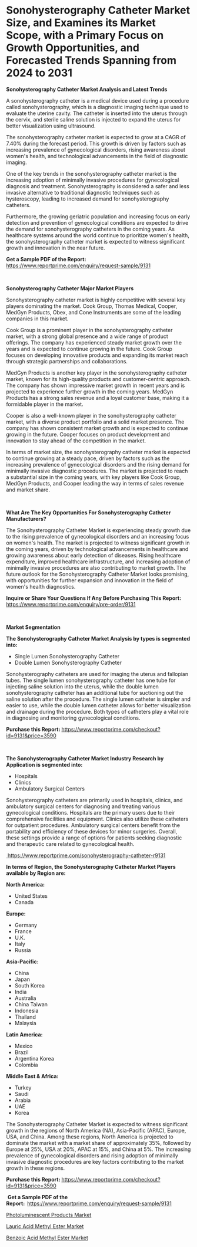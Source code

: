 <p><h1>Sonohysterography Catheter Market Size, and Examines its Market Scope, with a Primary Focus on Growth Opportunities, and Forecasted Trends Spanning from 2024 to 2031</h1></p><p><strong>Sonohysterography Catheter Market Analysis and Latest Trends</strong></p>
<p><p>A sonohysterography catheter is a medical device used during a procedure called sonohysterography, which is a diagnostic imaging technique used to evaluate the uterine cavity. The catheter is inserted into the uterus through the cervix, and sterile saline solution is injected to expand the uterus for better visualization using ultrasound.</p><p>The sonohysterography catheter market is expected to grow at a CAGR of 7.40% during the forecast period. This growth is driven by factors such as increasing prevalence of gynecological disorders, rising awareness about women's health, and technological advancements in the field of diagnostic imaging.</p><p>One of the key trends in the sonohysterography catheter market is the increasing adoption of minimally invasive procedures for gynecological diagnosis and treatment. Sonohysterography is considered a safer and less invasive alternative to traditional diagnostic techniques such as hysteroscopy, leading to increased demand for sonohysterography catheters.</p><p>Furthermore, the growing geriatric population and increasing focus on early detection and prevention of gynecological conditions are expected to drive the demand for sonohysterography catheters in the coming years. As healthcare systems around the world continue to prioritize women's health, the sonohysterography catheter market is expected to witness significant growth and innovation in the near future.</p></p>
<p><strong>Get a Sample PDF of the Report:&nbsp;</strong> <a href="https://www.reportprime.com/enquiry/request-sample/9131">https://www.reportprime.com/enquiry/request-sample/9131</a></p>
<p>&nbsp;</p>
<p><strong>Sonohysterography Catheter Major Market Players</strong></p>
<p><p>Sonohysterography catheter market is highly competitive with several key players dominating the market. Cook Group, Thomas Medical, Cooper, MedGyn Products, Obex, and Cone Instruments are some of the leading companies in this market.</p><p>Cook Group is a prominent player in the sonohysterography catheter market, with a strong global presence and a wide range of product offerings. The company has experienced steady market growth over the years and is expected to continue growing in the future. Cook Group focuses on developing innovative products and expanding its market reach through strategic partnerships and collaborations.</p><p>MedGyn Products is another key player in the sonohysterography catheter market, known for its high-quality products and customer-centric approach. The company has shown impressive market growth in recent years and is projected to experience further growth in the coming years. MedGyn Products has a strong sales revenue and a loyal customer base, making it a formidable player in the market.</p><p>Cooper is also a well-known player in the sonohysterography catheter market, with a diverse product portfolio and a solid market presence. The company has shown consistent market growth and is expected to continue growing in the future. Cooper focuses on product development and innovation to stay ahead of the competition in the market.</p><p>In terms of market size, the sonohysterography catheter market is expected to continue growing at a steady pace, driven by factors such as the increasing prevalence of gynecological disorders and the rising demand for minimally invasive diagnostic procedures. The market is projected to reach a substantial size in the coming years, with key players like Cook Group, MedGyn Products, and Cooper leading the way in terms of sales revenue and market share.</p></p>
<p>&nbsp;</p>
<p><strong>What Are The Key Opportunities For Sonohysterography Catheter Manufacturers?</strong></p>
<p><p>The Sonohysterography Catheter Market is experiencing steady growth due to the rising prevalence of gynecological disorders and an increasing focus on women's health. The market is projected to witness significant growth in the coming years, driven by technological advancements in healthcare and growing awareness about early detection of diseases. Rising healthcare expenditure, improved healthcare infrastructure, and increasing adoption of minimally invasive procedures are also contributing to market growth. The future outlook for the Sonohysterography Catheter Market looks promising, with opportunities for further expansion and innovation in the field of women's health diagnostics.</p></p>
<p><strong>Inquire or Share Your Questions If Any Before Purchasing This Report:</strong> <a href="https://www.reportprime.com/enquiry/pre-order/9131">https://www.reportprime.com/enquiry/pre-order/9131</a></p>
<p>&nbsp;</p>
<p><strong>Market Segmentation</strong></p>
<p><strong>The Sonohysterography Catheter Market Analysis by types is segmented into:</strong></p>
<p><ul><li>Single Lumen Sonohysterography Catheter</li><li>Double Lumen Sonohysterography Catheter</li></ul></p>
<p><p>Sonohysterography catheters are used for imaging the uterus and fallopian tubes. The single lumen sonohysterography catheter has one tube for injecting saline solution into the uterus, while the double lumen sonohysterography catheter has an additional tube for suctioning out the saline solution after the procedure. The single lumen catheter is simpler and easier to use, while the double lumen catheter allows for better visualization and drainage during the procedure. Both types of catheters play a vital role in diagnosing and monitoring gynecological conditions.</p></p>
<p><strong>Purchase this Report:&nbsp;</strong><a href="https://www.reportprime.com/checkout?id=9131&price=3590">https://www.reportprime.com/checkout?id=9131&price=3590</a></p>
<p>&nbsp;</p>
<p><strong>The Sonohysterography Catheter Market Industry Research by Application is segmented into:</strong></p>
<p><ul><li>Hospitals</li><li>Clinics</li><li>Ambulatory Surgical Centers</li></ul></p>
<p><p>Sonohysterography catheters are primarily used in hospitals, clinics, and ambulatory surgical centers for diagnosing and treating various gynecological conditions. Hospitals are the primary users due to their comprehensive facilities and equipment. Clinics also utilize these catheters for outpatient procedures. Ambulatory surgical centers benefit from the portability and efficiency of these devices for minor surgeries. Overall, these settings provide a range of options for patients seeking diagnostic and therapeutic care related to gynecological health.</p></p>
<p><a href="https://www.reportprime.com/sonohysterography-catheter-r9131">&nbsp;https://www.reportprime.com/sonohysterography-catheter-r9131</a></p>
<p><strong>In terms of Region, the Sonohysterography Catheter Market Players available by Region are:</strong></p>
<p>
    <p> <strong> North America: </strong>
        <ul>
            <li>United States</li>
            <li>Canada</li>
        </ul>
        </p> 
    <p> <strong> Europe: </strong>
        <ul>
            <li>Germany</li>
            <li>France</li>
            <li>U.K.</li>
            <li>Italy</li>
            <li>Russia</li>
        </ul>
        </p> 
    <p> <strong> Asia-Pacific: </strong>
        <ul>
            <li>China</li>
            <li>Japan</li>
            <li>South Korea</li>
            <li>India</li>
            <li>Australia</li>
            <li>China Taiwan</li>
            <li>Indonesia</li>
            <li>Thailand</li>
            <li>Malaysia</li>
        </ul>
        </p> 
    <p> <strong> Latin America: </strong>
        <ul>
            <li>Mexico</li>
            <li>Brazil</li>
            <li>Argentina Korea</li>
            <li>Colombia</li>
        </ul>
        </p> 
    <p> <strong> Middle East & Africa: </strong>
        <ul>
            <li>Turkey</li>
            <li>Saudi</li>
            <li>Arabia</li>
            <li>UAE</li>
            <li>Korea</li>
        </ul>
    </p>
    </p>
<p><p>The Sonohysterography Catheter Market is expected to witness significant growth in the regions of North America (NA), Asia-Pacific (APAC), Europe, USA, and China. Among these regions, North America is projected to dominate the market with a market share of approximately 35%, followed by Europe at 25%, USA at 20%, APAC at 15%, and China at 5%. The increasing prevalence of gynecological disorders and rising adoption of minimally invasive diagnostic procedures are key factors contributing to the market growth in these regions.</p></p>
<p><strong>Purchase this Report: </strong><a href="https://www.reportprime.com/checkout?id=9131&price=3590">https://www.reportprime.com/checkout?id=9131&price=3590</a></p>
<p>&nbsp;<strong>Get a Sample PDF of the Report:&nbsp;&nbsp;</strong><a href="https://www.reportprime.com/enquiry/request-sample/9131">https://www.reportprime.com/enquiry/request-sample/9131</a></p>
<p><strong></strong></p>
<p><p><a href="https://www.linkedin.com/pulse/photoluminescent-products-market-goal-estimating-size-future-kxa4e?trackingId=2bRnKsjkJHsV9ERxp95ryQ%3D%3D">Photoluminescent Products Market</a></p><p><a href="https://www.linkedin.com/pulse/lauric-acid-methyl-ester-market-size-2024-2031-global-industrial-v92me?trackingId=VdYIWZUZmOyMvQAB5uMZCQ%3D%3D">Lauric Acid Methyl Ester Market</a></p><p><a href="https://www.linkedin.com/pulse/benzoic-acid-methyl-ester-market-size-focuses-dynamics-in-depth-btsse?trackingId=6gkRQ5ZRw2EZKZRc2ghPZQ%3D%3D">Benzoic Acid Methyl Ester Market</a></p></p>